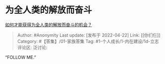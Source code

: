 # 为全人类的解放而奋斗
[如何才能获得为全人类的解放而奋斗的机会？](https://www.zhihu.com/question/529236181/answer/2451699114)

> Author: #Anonymity
> Last update: [发布于 2022-04-22]
> Link: [[你们仨]]
> Category: #【答集】/01-家族答集
> Tag: #1-个人成长/1-内在建设/1d-立志 
> 评论区:
> 泛讨论:

“FOLLOW ME.”

